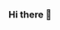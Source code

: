 ### Hi there 👋

<!--

![github stats](https://github-readme-stats.vercel.app/api?username=ricardoaguiar&show_icons=true&theme=radical)


**ricardoaguiar/ricardoaguiar** is a ✨ _special_ ✨ repository because its `README.md` (this file) appears on your GitHub profile.

Here are some ideas to get you started:

- ### 🔧 Skills

- ![](https://img.shields.io/badge/<JS>-<JAVASCRIPT>-informational?style=flat&logo=<LOGO_NAME>&logoColor=white&color=2bbc8a)

- 
- 
- 👯 I’m looking to collaborate on ...
- 🤔 I’m looking for help with ...
- 💬 Ask me about ...
- 📫 How to reach me: ...
- 😄 Pronouns: ...
- ⚡ Fun fact: ...


![github stats](https://github-readme-stats.vercel.app/api?username=ricardoaguiar&show_icons=true&theme=radical)


[![Top Langs](https://github-readme-stats.vercel.app/api/top-langs/?username=ricardoaguiar&layout=compact=true&theme=radical)](https://github.com/ricardoaguiar/github-readme-stats)


 -->

